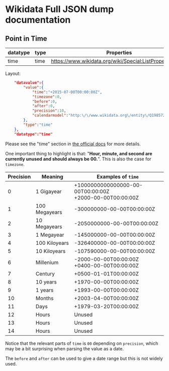 # Wikidata Full JSON dump documentation

## Point in Time

|datatype|type|Properties
|---|---|----|
|time|time|<https://www.wikidata.org/wiki/Special:ListProperties/time>

Layout:

````json
    "datavalue":{
        "value":{
            "time":"+2015-07-00T00:00:00Z",
            "timezone":0,
            "before":0,
            "after":0,
            "precision":10,
            "calendarmodel":"http:\/\/www.wikidata.org\/entity\/Q1985727"
        },
        "type":"time"
    },
    "datatype":"time"
````

Please see the "time" section in [the official docs](https://doc.wikimedia.org/Wikibase/master/php/md_docs_topics_json.html) for more details.

One important thing to highlight is that: "**Hour, minute, and second are currently unused and should always be 00.**". This is also the case for `timezone`.

| Precision | Meaning | Examples of `time` |
|--|--|--|
| 0 | 1 Gigayear | +1000000000000000-00-00T00:00:00Z</br>+2000-00-00T00:00:00Z |
| 1 | 100 Megayears | -300000000-00-00T00:00:00Z
| 2 | 10 Megayears | -2050000000-00-00T00:00:00Z
| 3 | 1 Megayear | -145000000-00-00T00:00:00Z
| 4 | 100 Kiloyears | -326400000-00-00T00:00:00Z
| 5 | 10 Kiloyears | -107590000-00-00T00:00:00Z
| 6 | Millenium | -2000-00-00T00:00:00Z </br>+0400-00-00T00:00:00Z |
| 7 | Century | +0500-01-01T00:00:00Z |
| 8 | 10 years | +1970-00-00T00:00:00Z |
| 9 | 1 years | +1993-00-00T00:00:00Z |
| 10 | Months | +2003-04-00T00:00:00Z |
| 11 | Days | +1979-03-20T00:00:00Z |
| 12 | Hours | Unused
| 13 | Hours | Unused
| 14 | Hours | Unused

Notice that the relevant parts of `time` is `00`
depending on `precision`, which may be a bit surprising when parsing the value as a date.

The `before` and `after` can be used to give a date range
but this is not widely used.
